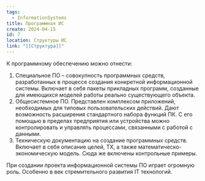 ```yaml
---
tags:
  - InformationSystems
title: Программная ИС
create: 2024-04-15
id: 7
location: Структуры ИС
link: "[[Структура]]"
---
```

К программному обеспечению можно отнести:

1. Специальное ПО – совокупность программных средств, разработанных в процессе создания конкретной информационной системы. Включает в себя пакеты прикладных программ, созданные для имеющихся моделей работы реально существующего объекта.
2. Общесистемное ПО. Представлен комплексом приложений, необходимых для типовых пользовательских действий. Дают возможность расширения стандартного набора функций ПК. С его помощью в пределах предприятия или устройства можно контролировать и управлять процессами, связанными с работой с данными.
3. Техническую документацию на создание программных средств. Включает в себя описание целей, ТХ, а также математическо-экономическую модель. Сюда же включены контрольные примеры.

При создании проекта информационной системы ПО играет огромную роль. Особенно в век стремительного развития IT технологий.